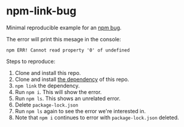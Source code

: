 # npm-link-bug

Minimal reproducible example for an [npm bug](https://github.com/npm/cli/issues/1542).

The error will print this mesage in the console:

```
npm ERR! Cannot read property '0' of undefined
```

Steps to reproduce:

1. Clone and install this repo.
2. Clone and install [the dependency](https://github.com/justincy/npm-link-bug-dep) of this repo.
3. `npm link` the dependency.
4. Run `npm i`. This will show the error.
5. Run `npm ls`. This shows an unrelated error.
6. Delete `package-lock.json`
7. Run `npm ls` again to see the error we're interested in.
8. Note that `npm i` continues to error with `package-lock.json` deleted.
